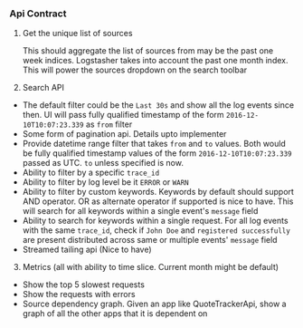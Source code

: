 ### Api Contract

1. Get the unique list of sources 

   This should aggregate the list of sources from may be the past one week indices. Logstasher takes into account the past one month index. This will power the sources dropdown on the search toolbar

2. Search API

- The default filter could be the `Last 30s` and show all the log events since then. UI will pass fully qualified timestamp of the form `2016-12-10T10:07:23.339` as `from` filter 
- Some form of pagination api. Details upto implementer
- Provide datetime range filter that takes `from` and `to` values. Both would be fully qualified timestamp values of the form `2016-12-10T10:07:23.339` passed as UTC. `to` unless specified is now. 
- Ability to filter by a specific `trace_id`
- Ability to filter by log level be it `ERROR` or `WARN`
- Ability to filter by custom keywords. Keywords by default should support AND operator. OR as alternate operator if supported is nice to have. This will search for all keywords within a single event's `message` field
- Ability to search for keywords within a single request. For all log events with the same `trace_id`, check if `John Doe` and `registered successfully` are present distributed across same or multiple events' `message` field 
- Streamed tailing api (Nice to have)

3. Metrics (all with ability to time slice. Current month might be default)

- Show the top 5 slowest requests
- Show the requests with errors
- Source dependency graph. Given an app like QuoteTrackerApi, show a graph of all the other apps that it is dependent on

